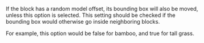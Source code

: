 If the block has a random model offset, its bounding box will also be moved, unless this option is selected.
This setting should be checked if the bounding box would otherwise go inside neighboring blocks.

For example, this option would be false for bamboo, and true for tall grass.